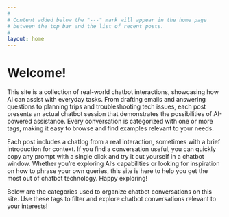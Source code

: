 ```yaml
---
#
# Content added below the "---" mark will appear in the home page
# between the top bar and the list of recent posts.
#
layout: home
---
```


# Welcome!

This site is a collection of real-world chatbot interactions, showcasing how AI can assist with everyday tasks. From drafting emails and answering questions to planning trips and troubleshooting tech issues, each post presents an actual chatbot session that demonstrates the possibilities of AI-powered assistance. Every conversation is categorized with one or more tags, making it easy to browse and find examples relevant to your needs.

Each post includes a chatlog from a real interaction, sometimes with a brief introduction for context. If you find a conversation useful, you can quickly copy any prompt with a single click and try it out yourself in a chatbot window. Whether you’re exploring AI’s capabilities or looking for inspiration on how to phrase your own queries, this site is here to help you get the most out of chatbot technology. Happy exploring!

Below are the categories used to organize chatbot conversations on this site. Use these tags to filter and explore chatbot conversations relevant to your interests! 

